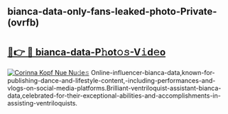 ## bianca-data-only-fans​-leaked-photo​-Private-(ovrfb)


# <h2><a href="https://mediaupload.pro?title=bianca-data&ref=git">🔗👉 🔴 bianca-data-P𝚑ot𝚘𝚜-V𝚒d𝚎o</a></h2>

[![Corinna Kopf Nue Nu𝚍e𝚜](https://i.imgur.com/0qMVB7G.gif)](https://mediaupload.pro?title=bianca-data&ref=git)
Online-influencer-bianca-data,known-for-publishing-dance-and-lifestyle-content,-including-performances-and-vlogs-on-social-media-platforms.Brilliant-ventriloquist-assistant-bianca-data,celebrated-for-their-exceptional-abilities-and-accomplishments-in-assisting-ventriloquists.  